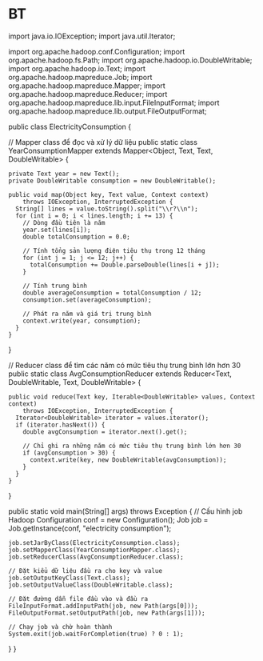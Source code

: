 # BT
import java.io.IOException;
import java.util.Iterator;

import org.apache.hadoop.conf.Configuration;
import org.apache.hadoop.fs.Path;
import org.apache.hadoop.io.DoubleWritable;
import org.apache.hadoop.io.Text;
import org.apache.hadoop.mapreduce.Job;
import org.apache.hadoop.mapreduce.Mapper;
import org.apache.hadoop.mapreduce.Reducer;
import org.apache.hadoop.mapreduce.lib.input.FileInputFormat;
import org.apache.hadoop.mapreduce.lib.output.FileOutputFormat;

public class ElectricityConsumption {

  // Mapper class để đọc và xử lý dữ liệu
  public static class YearConsumptionMapper
       extends Mapper<Object, Text, Text, DoubleWritable> {

    private Text year = new Text();
    private DoubleWritable consumption = new DoubleWritable();

    public void map(Object key, Text value, Context context) 
        throws IOException, InterruptedException {
      String[] lines = value.toString().split("\\r?\\n");
      for (int i = 0; i < lines.length; i += 13) {
        // Dòng đầu tiên là năm
        year.set(lines[i]);
        double totalConsumption = 0.0;

        // Tính tổng sản lượng điện tiêu thụ trong 12 tháng
        for (int j = 1; j <= 12; j++) {
          totalConsumption += Double.parseDouble(lines[i + j]);
        }

        // Tính trung bình
        double averageConsumption = totalConsumption / 12;
        consumption.set(averageConsumption);

        // Phát ra năm và giá trị trung bình
        context.write(year, consumption);
      }
    }
  }

  // Reducer class để tìm các năm có mức tiêu thụ trung bình lớn hơn 30
  public static class AvgConsumptionReducer
       extends Reducer<Text, DoubleWritable, Text, DoubleWritable> {

    public void reduce(Text key, Iterable<DoubleWritable> values, Context context)
        throws IOException, InterruptedException {
      Iterator<DoubleWritable> iterator = values.iterator();
      if (iterator.hasNext()) {
        double avgConsumption = iterator.next().get();

        // Chỉ ghi ra những năm có mức tiêu thụ trung bình lớn hơn 30
        if (avgConsumption > 30) {
          context.write(key, new DoubleWritable(avgConsumption));
        }
      }
    }
  }

  public static void main(String[] args) throws Exception {
    // Cấu hình job Hadoop
    Configuration conf = new Configuration();
    Job job = Job.getInstance(conf, "electricity consumption");

    job.setJarByClass(ElectricityConsumption.class);
    job.setMapperClass(YearConsumptionMapper.class);
    job.setReducerClass(AvgConsumptionReducer.class);

    // Đặt kiểu dữ liệu đầu ra cho key và value
    job.setOutputKeyClass(Text.class);
    job.setOutputValueClass(DoubleWritable.class);

    // Đặt đường dẫn file đầu vào và đầu ra
    FileInputFormat.addInputPath(job, new Path(args[0]));
    FileOutputFormat.setOutputPath(job, new Path(args[1]));

    // Chạy job và chờ hoàn thành
    System.exit(job.waitForCompletion(true) ? 0 : 1);
  }
}
